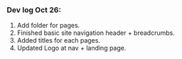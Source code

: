### Dev log Oct 26:

1. Add folder for pages.
2. Finished basic site navigation header + breadcrumbs.
3. Added titles for each pages.
4. Updated Logo at nav + landing page.
